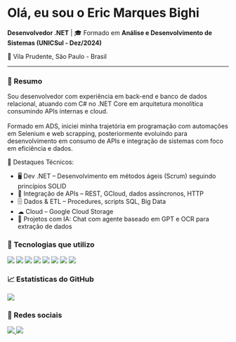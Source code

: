 
<!DOCTYPE html>
<html lang="pt-BR">
<head>
<meta charset="UTF-8">
</head>
<body>

<h1>Olá, eu sou o Eric Marques Bighi</h1>

<div>
  <b>Desenvolvedor .NET</b> | 🎓 Formado em <b>Análise e Desenvolvimento de Sistemas (UNICSul - Dez/2024)</b>
  <p>📍 Vila Prudente, São Paulo - Brasil</p>
</div>

<hr>

<div class="section">
  <h3>🚀 Resumo</h3>
  <p>
    Sou desenvolvedor com experiência em back-end e banco de dados relacional, atuando com C# no .NET Core em arquitetura monolítica consumindo APIs internas e cloud.<br><br>
    Formado em ADS, iniciei minha trajetória em programação com automações em Selenium e web scrapping, posteriormente evoluindo para desenvolvimento em consumo de APIs e integração de sistemas com foco em eficiência e dados.
  </p>
  <p>🔧 Destaques Técnicos:</p>
  <ul>
    <li>🖥 Dev .NET – Desenvolvimento em métodos ágeis (Scrum) seguindo princípios SOLID</li>
    <li>🔗 Integração de APIs – REST, GCloud, dados assíncronos, HTTP</li>
    <li>🗄 Dados & ETL – Procedures, scripts SQL, Big Data</li>
    <li>☁ Cloud – Google Cloud Storage</li>
    <li>🤖 Projetos com IA: Chat com agente baseado em GPT e OCR para extração de dados</li>
  </ul>
</div>

<div class="section">
  <h3>🧰 Tecnologias que utilizo</h3>
  <div class="badges">
    <img src="https://img.shields.io/badge/-C%23-68217A?style=for-the-badge&logo=c-sharp&logoColor=white">
    <img src="https://img.shields.io/badge/-.NET-512BD4?style=for-the-badge&logo=dotnet&logoColor=white">
    <img src="https://img.shields.io/badge/-JavaScript-F7DF1E?style=for-the-badge&logo=javascript&logoColor=black">
    <img src="https://img.shields.io/badge/-Cshtml-00CED1?style=for-the-badge&logo=cshtml&logoColor=white">
    <img src="https://img.shields.io/badge/-AWS-000000?style=for-the-badge&logo=aws&logoColor=FF9900">
    <img src="https://img.shields.io/badge/-Google_Cloud-4285F4?style=for-the-badge&logo=googlecloud&logoColor=white">
    <img src="https://img.shields.io/badge/-Docker-2496ED?style=for-the-badge&logo=docker&logoColor=white">
    <img src="https://img.shields.io/badge/-GitHub-000000?style=for-the-badge&logo=github&logoColor=white">
  </div>
</div>

<div class="section">
  <h3>📈 Estatísticas do GitHub</h3>
  <div>
    <img src="https://github-readme-stats.vercel.app/api?username=Big2109&show_icons=true&theme=github_dark">
  </div>
</div>

<div class="section">
  <h3>🔗 Redes sociais</h3>
  <div class="social">
    <a href="https://www.linkedin.com/in/eric-bighi" target="_blank">
      <img src="https://img.shields.io/badge/-LinkedIn-0A66C2?style=for-the-badge&logo=linkedin&logoColor=white">
    </a>
    <a href="https://github.com/Big2109" target="_blank">
      <img src="https://img.shields.io/badge/-GitHub-181717?style=for-the-badge&logo=github&logoColor=white">
    </a>
  </div>
</div>

</body>
</html>
